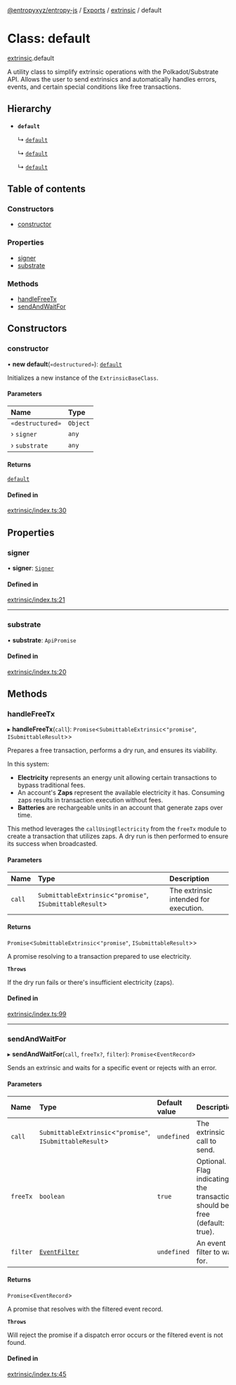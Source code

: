 [@entropyxyz/entropy-js](../README.md) / [Exports](../modules.md) / [extrinsic](../modules/extrinsic.md) / default

# Class: default

[extrinsic](../modules/extrinsic.md).default

A utility class to simplify extrinsic operations with the Polkadot/Substrate API.
Allows the user to send extrinsics and automatically handles errors, events, and certain special conditions like free transactions.

## Hierarchy

- **`default`**

  ↳ [`default`](programs.default.md)

  ↳ [`default`](registration.default.md)

  ↳ [`default`](signing.default.md)

## Table of contents

### Constructors

- [constructor](extrinsic.default.md#constructor)

### Properties

- [signer](extrinsic.default.md#signer)
- [substrate](extrinsic.default.md#substrate)

### Methods

- [handleFreeTx](extrinsic.default.md#handlefreetx)
- [sendAndWaitFor](extrinsic.default.md#sendandwaitfor)

## Constructors

### constructor

• **new default**(`«destructured»`): [`default`](extrinsic.default.md)

Initializes a new instance of the `ExtrinsicBaseClass`.

#### Parameters

| Name | Type |
| :------ | :------ |
| `«destructured»` | `Object` |
| › `signer` | `any` |
| › `substrate` | `any` |

#### Returns

[`default`](extrinsic.default.md)

#### Defined in

[extrinsic/index.ts:30](https://github.com/entropyxyz/entropy-js/blob/b4c1b9b/src/extrinsic/index.ts#L30)

## Properties

### signer

• **signer**: [`Signer`](../interfaces/types.Signer.md)

#### Defined in

[extrinsic/index.ts:21](https://github.com/entropyxyz/entropy-js/blob/b4c1b9b/src/extrinsic/index.ts#L21)

___

### substrate

• **substrate**: `ApiPromise`

#### Defined in

[extrinsic/index.ts:20](https://github.com/entropyxyz/entropy-js/blob/b4c1b9b/src/extrinsic/index.ts#L20)

## Methods

### handleFreeTx

▸ **handleFreeTx**(`call`): `Promise`\<`SubmittableExtrinsic`\<``"promise"``, `ISubmittableResult`\>\>

Prepares a free transaction, performs a dry run, and ensures its viability.

In this system:
- **Electricity** represents an energy unit allowing certain transactions to bypass traditional fees.
- An account's **Zaps** represent the available electricity it has. Consuming zaps results in transaction execution without fees.
- **Batteries** are rechargeable units in an account that generate zaps over time.

This method leverages the `callUsingElectricity` from the `freeTx` module to create a transaction that utilizes zaps.
A dry run is then performed to ensure its success when broadcasted.

#### Parameters

| Name | Type | Description |
| :------ | :------ | :------ |
| `call` | `SubmittableExtrinsic`\<``"promise"``, `ISubmittableResult`\> | The extrinsic intended for execution. |

#### Returns

`Promise`\<`SubmittableExtrinsic`\<``"promise"``, `ISubmittableResult`\>\>

A promise resolving to a transaction prepared to use electricity.

**`Throws`**

If the dry run fails or there's insufficient electricity (zaps).

#### Defined in

[extrinsic/index.ts:99](https://github.com/entropyxyz/entropy-js/blob/b4c1b9b/src/extrinsic/index.ts#L99)

___

### sendAndWaitFor

▸ **sendAndWaitFor**(`call`, `freeTx?`, `filter`): `Promise`\<`EventRecord`\>

Sends an extrinsic and waits for a specific event or rejects with an error.

#### Parameters

| Name | Type | Default value | Description |
| :------ | :------ | :------ | :------ |
| `call` | `SubmittableExtrinsic`\<``"promise"``, `ISubmittableResult`\> | `undefined` | The extrinsic call to send. |
| `freeTx` | `boolean` | `true` | Optional. Flag indicating if the transaction should be free (default: true). |
| `filter` | [`EventFilter`](../interfaces/types.EventFilter.md) | `undefined` | An event filter to wait for. |

#### Returns

`Promise`\<`EventRecord`\>

A promise that resolves with the filtered event record.

**`Throws`**

Will reject the promise if a dispatch error occurs or the filtered event is not found.

#### Defined in

[extrinsic/index.ts:45](https://github.com/entropyxyz/entropy-js/blob/b4c1b9b/src/extrinsic/index.ts#L45)

